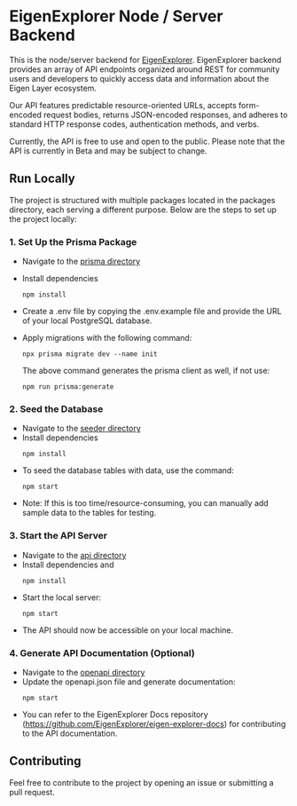 # EigenExplorer Node / Server Backend

This is the node/server backend for [EigenExplorer](https://eigenexplorer.com). EigenExplorer backend provides an array of API endpoints organized around REST for community users and developers to quickly access data and information about the Eigen Layer ecosystem.

Our API features predictable resource-oriented URLs, accepts form-encoded request bodies, returns JSON-encoded responses, and adheres to standard HTTP response codes, authentication methods, and verbs.

Currently, the API is free to use and open to the public. Please note that the API is currently in Beta and may be subject to change.

## Run Locally

The project is structured with multiple packages located in the packages directory, each serving a different purpose. Below are the steps to set up the project locally:

### 1. Set Up the Prisma Package

- Navigate to the [prisma directory](./packages/prisma/)
- Install dependencies
  ```
  npm install
  ```
- Create a .env file by copying the .env.example file and provide the URL of your local PostgreSQL database.
- Apply migrations with the following command:

  ```
  npx prisma migrate dev --name init
  ```

  The above command generates the prisma client as well, if not use:

  ```
  npm run prisma:generate
  ```

### 2. Seed the Database

- Navigate to the [seeder directory](./packages/seeder/)
- Install dependencies
  ```
  npm install
  ```
- To seed the database tables with data, use the command:
  ```
  npm start
  ```
- Note: If this is too time/resource-consuming, you can manually add sample data to the tables for testing.

### 3. Start the API Server

- Navigate to the [api directory](./packages/api/)
- Install dependencies and
  ```
  npm install
  ```
- Start the local server:
  ```
  npm start
  ```
- The API should now be accessible on your local machine.

### 4. Generate API Documentation (Optional)

- Navigate to the [openapi directory](./packages/openapi/)
- Update the openapi.json file and generate documentation:
  ```
  npm start
  ```
- You can refer to the EigenExplorer Docs repository (https://github.com/EigenExplorer/eigen-explorer-docs) for contributing to the API documentation.

## Contributing

Feel free to contribute to the project by opening an issue or submitting a pull request.
